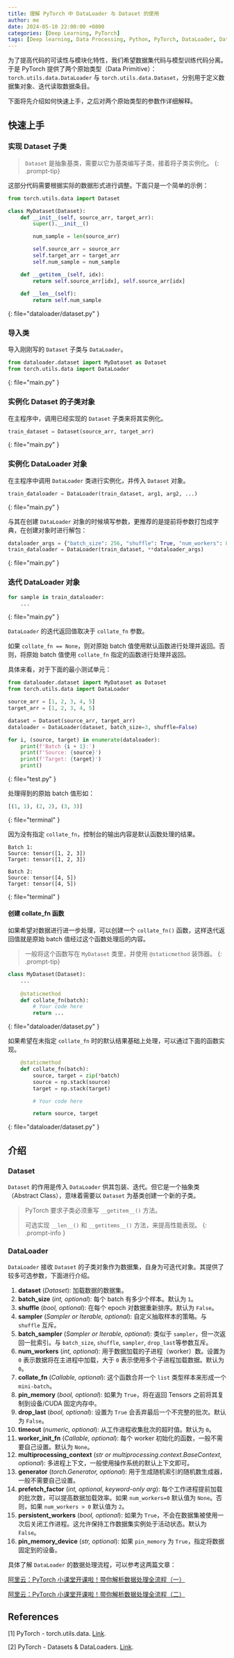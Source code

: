 ```yaml
---
title: 理解 PyTorch 中 DataLoader 与 Dataset 的使用
author: me
date: 2024-05-10 22:00:00 +0800
categories: [Deep Learning, PyTorch]
tags: [Deep learning, Data Processing, Python, PyTorch, DataLoader, Dataset]
---
```


为了提高代码的可读性与模块化特性，我们希望数据集代码与模型训练代码分离。于是 PyTorch 提供了两个原始类型（Data Primitive）：`torch.utils.data.DataLoader` 与 `torch.utils.data.Dataset`，分别用于定义数据集对象、迭代读取数据条目。

下面将先介绍如何快速上手，之后对两个原始类型的参数作详细解释。

## 快速上手

### 实现 Dataset 子类

> `Dataset` 是抽象基类，需要以它为基类编写子类，接着将子类实例化。
{: .prompt-tip}

这部分代码需要根据实际的数据形式进行调整。下面只是一个简单的示例：

```python
from torch.utils.data import Dataset

class MyDataset(Dataset):
    def __init__(self, source_arr, target_arr):
        super().__init__()

        num_sample = len(source_arr)

        self.source_arr = source_arr
        self.target_arr = target_arr
        self.num_sample = num_sample

    def __getitem__(self, idx):
        return self.source_arr[idx], self.source_arr[idx]
    
    def __len__(self):
        return self.num_sample
```
{: file="dataloader/dataset.py" }

### 导入类

导入刚刚写的 `Dataset` 子类与 `DataLoader`。

``` python
from dataloader.dataset import MyDataset as Dataset
from torch.utils.data import DataLoader
```
{: file="main.py" }

### 实例化 Dataset 的子类对象

在主程序中，调用已经实现的 `Dataset` 子类来将其实例化。

```python
train_dataset = Dataset(source_arr, target_arr)
```
{: file="main.py" }

### 实例化 DataLoader 对象

在主程序中调用 `DataLoader` 类进行实例化，并传入 `Dataset` 对象。

```python
train_dataloader = DataLoader(train_dataset, arg1, arg2, ...)
```
{: file="main.py" }

与其在创建 `DataLoader` 对象的时候填写参数，更推荐的是提前将参数打包成字典，在创建对象时进行解包：

```python
dataloader_args = {"batch_size": 256, "shuffle": True, "num_workers": 8}
train_dataloader = DataLoader(train_dataset, **dataloader_args)
```
{: file="main.py" }

### 迭代 DataLoader 对象

```python
for sample in train_dataloader:
    ...
```
{: file="main.py" }

`DataLoader` 的迭代返回值取决于 `collate_fn` 参数。

如果 `collate_fn == None`，则对原始 batch 值使用默认函数进行处理并返回。否则，将原始 batch 值使用 `collate_fn` 指定的函数进行处理并返回。

具体来看，对于下面的最小测试单元：

```python
from dataloader.dataset import MyDataset as Dataset
from torch.utils.data import DataLoader

source_arr = [1, 2, 3, 4, 5]
target_arr = [1, 2, 3, 4, 5]

dataset = Dataset(source_arr, target_arr)
dataloader = DataLoader(dataset, batch_size=3, shuffle=False)

for i, (source, target) in enumerate(dataloader):
    print(f'Batch {i + 1}:')
    print(f'Source: {source}')
    print(f'Target: {target}')
    print()
```
{: file="test.py" }

处理得到的原始 batch 值形如：

```python
[(1, 1), (2, 2), (3, 3)]
```
{: file="terminal" }

因为没有指定 `collate_fn`，控制台的输出内容是默认函数处理的结果。

```
Batch 1:
Source: tensor([1, 2, 3])
Target: tensor([1, 2, 3])

Batch 2:
Source: tensor([4, 5])
Target: tensor([4, 5])
```
{: file="terminal" }

#### 创建 collate_fn 函数

如果希望对数据进行进一步处理，可以创建一个 `collate_fn()` 函数，这样迭代返回值就是原始 batch 值经过这个函数处理后的内容。

> 一般将这个函数写在 `MyDataset` 类里，并使用 `@staticmethod` 装饰器。
{: .prompt-tip}

```python
class MyDataset(Dataset):
    ...
    
    @staticmethod
    def collate_fn(batch):
        # Your code here
        return ...
```
{: file="dataloader/dataset.py" }

如果希望在未指定 `collate_fn` 时的默认结果基础上处理，可以通过下面的函数实现。

```python
    @staticmethod
    def collate_fn(batch):
        source, target = zip(*batch)
        source = np.stack(source)
        target = np.stack(target)

        # Your code here

        return source, target
```
{: file="dataloader/dataset.py" }

## 介绍

### Dataset

`Dataset` 的作用是传入 `DataLoader` 供其包装、迭代。但它是一个抽象类（Abstract Class），意味着需要以 `Dataset` 为基类创建一个新的子类。

> PyTorch 要求子类必须重写 `__getitem__()` 方法。
> 
> 可选实现 `__len__()` 和 `__getitems__()` 方法，来提高性能表现。
{: .prompt-info }

### DataLoader

`DataLoader` 接收 `Dataset` 的子类对象作为数据集，自身为可迭代对象。其提供了较多可选参数，下面进行介绍。

1. **dataset** (*Dataset*): 加载数据的数据集。
2. **batch_size** (*int, optional*): 每个 batch 有多少个样本。默认为 `1`。
3. **shuffle** (*bool, optional*): 在每个 epoch 对数据重新排序。默认为 `False`。
4. **sampler** (*Sampler or Iterable, optional*): 自定义抽取样本的策略。与 `shuffle` 互斥。
5. **batch_sampler** (*Sampler or Iterable, optional*): 类似于 `sampler`，但一次返回一批索引。与 `batch_size`, `shuffle`, `sampler`, `drop_last`等参数互斥。
6. **num_workers** (*int, optional*): 用于数据加载的子进程（worker）数。设置为 `0` 表示数据将在主进程中加载，大于 `0` 表示使用多个子进程加载数据。默认为 `0`。
7. **collate_fn** (*Callable, optional*): 这个函数合并一个 `list` 类型样本来形成一个 `mini-batch`。
8. **pin_memory** (*bool, optional*): 如果为 `True`，将在返回 Tensors 之前将其复制到设备/CUDA 固定内存中。
9. **drop_last** (*bool, optional*): 设置为 `True` 会丢弃最后一个不完整的批次。默认为 `False`。
10. **timeout** (*numeric, optional*): 从工作进程收集批次的超时值。默认为 `0`。
11. **worker_init_fn** (*Callable, optional*): 每个 worker 初始化的函数，一般不需要自己设置。默认为 `None`。
12. **multiprocessing_context** (*str or multiprocessing.context.BaseContext, optional*): 多进程上下文，一般使用操作系统的默认上下文即可。
13. **generator** (*torch.Generator, optional*): 用于生成随机索引的随机数生成器，一般不需要自己设置。
14. **prefetch_factor** (*int, optional, keyword-only arg*): 每个工作进程提前加载的批次数，可以提高数据加载效率。如果 `num_workers=0` 默认值为 `None`。否则，如果 `num_workers > 0` 默认值为 `2`。
15. **persistent_workers** (*bool, optional*): 如果为 `True`，不会在数据集被使用一次后关闭工作进程。这允许保持工作数据集实例处于活动状态。默认为 `False`。
16. **pin_memory_device** (*str, optional*): 如果 `pin_memory` 为 `True`，指定将数据固定到的设备。

具体了解 `DataLoader` 的数据处理流程，可以参考这两篇文章：

[阿里云：PyTorch 小课堂开课啦！带你解析数据处理全流程（一）](https://developer.aliyun.com/article/914214)

[阿里云：PyTorch 小课堂开课啦！带你解析数据处理全流程（二）](https://developer.aliyun.com/article/914199)

## References

[1] PyTorch - torch.utils.data. [Link](https://pytorch.org/docs/stable/data.html#torch.utils.data.Dataset).

[2] PyTorch - Datasets & DataLoaders. [Link](https://pytorch.org/tutorials/beginner/basics/data_tutorial.html).
